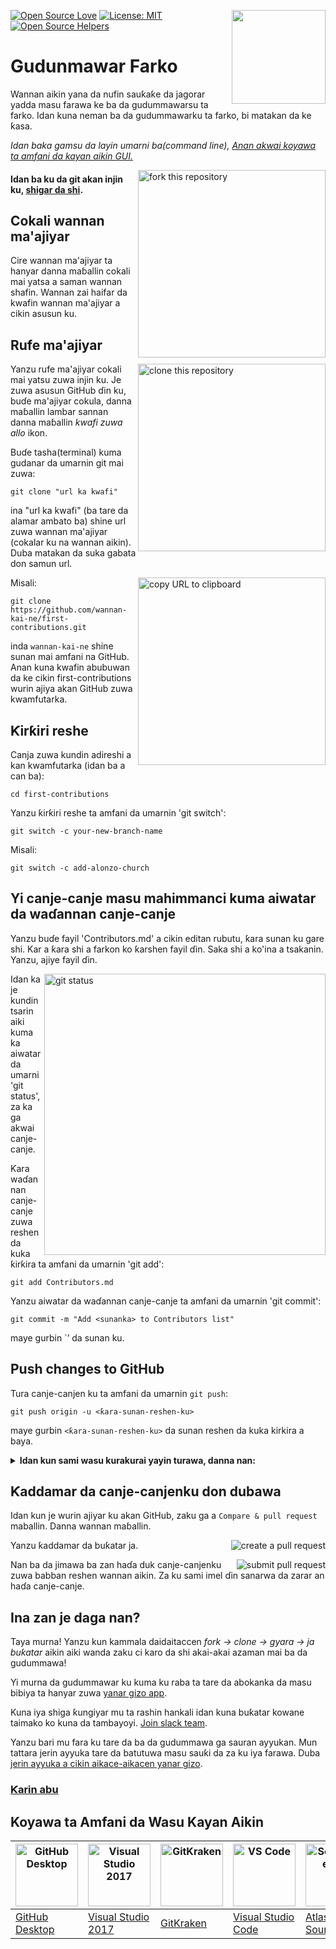 [![Open Source Love](https://firstcontributions.github.io/open-source-badges/badges/open-source-v1/open-source.svg)](https://github.com/firstcontributions/open-source-badges)
[<img align="right" width="150" src="https://firstcontributions.github.io/assets/Readme/join-slack-team.png">](https://join.slack.com/t/firstcontributors/shared_invite/zt-vchl8cde-S0KstI_jyCcGEEj7rSTQiA)
[![License: MIT](https://img.shields.io/badge/License-MIT-green.svg)](https://opensource.org/licenses/MIT)
[![Open Source Helpers](https://www.codetriage.com/roshanjossey/first-contributions/badges/users.svg)](https://www.codetriage.com/roshanjossey/first-contributions)


# Gudunmawar Farko

Wannan aikin yana da nufin sauƙaƙe da jagorar yadda masu farawa ke ba da gudummawarsu ta farko. 
Idan kuna neman ba da gudummawarku ta farko, bi matakan da ke ƙasa.

_Idan baka gamsu da layin umarni ba(command line), [Anan akwai koyawa ta amfani da kayan aikin GUI.](#tutorials-using-other-tools)_

<img align="right" width="300" src="https://firstcontributions.github.io/assets/Readme/fork.png" alt="fork this repository" />

#### Idan ba ku da git akan injin ku, [shigar da shi](https://help.github.com/articles/set-up-git/).

## Cokali wannan ma'ajiyar

Cire wannan ma'ajiyar ta hanyar danna maɓallin cokali mai yatsa a saman wannan shafin.
Wannan zai haifar da kwafin wannan ma'ajiyar a cikin asusun ku.

## Rufe ma'ajiyar

<img align="right" width="300" src="https://firstcontributions.github.io/assets/Readme/clone.png" alt="clone this repository" />

Yanzu rufe ma'ajiyar cokali mai yatsu zuwa injin ku. Je zuwa asusun GitHub ɗin ku, buɗe ma'ajiyar cokula, danna maɓallin lambar sannan danna maɓallin _kwafi zuwa allo_ ikon.

Buɗe tasha(terminal) kuma gudanar da umarnin git mai zuwa:

```
git clone "url ka kwafi"
```

ina "url ka kwafi" (ba tare da alamar ambato ba) shine url zuwa wannan ma'ajiyar (cokalar ku na wannan aikin). Duba matakan da suka gabata don samun url.

<img align="right" width="300" src="https://firstcontributions.github.io/assets/Readme/copy-to-clipboard.png" alt="copy URL to clipboard" />

Misali:

```
git clone https://github.com/wannan-kai-ne/first-contributions.git
```

inda `wannan-kai-ne` shine sunan mai amfani na GitHub. Anan kuna kwafin abubuwan da ke cikin first-contributions wurin ajiya akan GitHub zuwa kwamfutarka.

## Ƙirƙiri reshe

Canja zuwa kundin adireshi a kan kwamfutarka (idan ba a can ba):

```
cd first-contributions
```

Yanzu ƙirƙiri reshe ta amfani da umarnin 'git switch':

```
git switch -c your-new-branch-name
```

Misali:

```
git switch -c add-alonzo-church
```

## Yi canje-canje masu mahimmanci kuma aiwatar da waɗannan canje-canje

Yanzu buɗe fayil 'Contributors.md' a cikin editan rubutu, ƙara sunan ku gare shi. Kar a ƙara shi a farkon ko ƙarshen fayil ɗin. Saka shi a ko'ina a tsakanin. Yanzu, ajiye fayil ɗin.

<img align="right" width="450" src="https://firstcontributions.github.io/assets/Readme/git-status.png" alt="git status" />

Idan ka je kundin tsarin aiki kuma ka aiwatar da umarni 'git status', za ka ga akwai canje-canje.

Ƙara waɗannan canje-canje zuwa reshen da kuka ƙirƙira ta amfani da umarnin 'git add':

```
git add Contributors.md
```

Yanzu aiwatar da waɗannan canje-canje ta amfani da umarnin 'git commit':

```
git commit -m "Add <sunanka> to Contributors list"
```

maye gurbin `<sunanka>’ da sunan ku.
## Push changes to GitHub

Tura canje-canjen ku ta amfani da umarnin `git push`:

```
git push origin -u <ƙara-sunan-reshen-ku>
```

maye gurbin `<ƙara-sunan-reshen-ku>` da sunan reshen da kuka kirkira a baya.

<details>
<summary> <strong>Idan kun sami wasu kurakurai yayin turawa, danna nan:</strong> </summary>

* ### Authentication Error
     <pre>nesa: An cire goyan bayan tantance kalmar sirri a ranar 13 ga Agusta, 2021. Da fatan za a yi amfani da alamar samun damar sirri maimakon.
  remote: Da fatan za a gani https://github.blog/2020-12-15-token-authentication-requirements-for-git-operations/ don ƙarin bayani.
  fatal: Authentication failed for 'https://github.com/<your-username>/first-contributions.git/'</pre>  
   Go to [GitHub's tutorial](https://docs.github.com/en/authentication/connecting-to-github-with-ssh/adding-a-new-ssh-key-to-your-github-account) akan samarwa da daidaita maɓallin SSH zuwa asusun ku.

</details>

## Ƙaddamar da canje-canjenku don dubawa

Idan kun je wurin ajiyar ku akan GitHub, zaku ga a `Compare & pull request` maballin. Danna wannan maɓallin.

<img style="float: right;" src="https://firstcontributions.github.io/assets/Readme/compare-and-pull.png" alt="create a pull request" />

Yanzu ƙaddamar da buƙatar ja.

<img style="float: right;" src="https://firstcontributions.github.io/assets/Readme/submit-pull-request.png" alt="submit pull request" />

Nan ba da jimawa ba zan haɗa duk canje-canjenku zuwa babban reshen wannan aikin. Za ku sami imel ɗin sanarwa da zarar an haɗa canje-canje.

## Ina zan je daga nan?

Taya murna! Yanzu kun kammala daidaitaccen _fork -> clone -> gyara -> ja buƙatar_ aikin aiki wanda zaku ci karo da shi akai-akai azaman mai ba da gudummawa!

Yi murna da gudummawar ku kuma ku raba ta tare da abokanka da masu bibiya ta hanyar zuwa [yanar gizo app](https://firstcontributions.github.io/#social-share).

Kuna iya shiga ƙungiyar mu ta rashin hankali idan kuna buƙatar kowane taimako ko kuna da tambayoyi. [Join slack team](https://join.slack.com/t/firstcontributors/shared_invite/zt-vchl8cde-S0KstI_jyCcGEEj7rSTQiA).

Yanzu bari mu fara ku tare da ba da gudummawa ga sauran ayyukan. Mun tattara jerin ayyuka tare da batutuwa masu sauƙi da za ku iya farawa. Duba [jerin ayyuka a cikin aikace-aikacen yanar gizo](https://firstcontributions.github.io/#project-list).

### [Ƙarin abu](additional-material/git_workflow_scenarios/additional-material.md)

## Koyawa ta Amfani da Wasu Kayan Aikin

| <a href="gui-tool-tutorials/github-desktop-tutorial.md"><img alt="GitHub Desktop" src="https://desktop.github.com/images/desktop-icon.svg" width="100"></a> | <a href="gui-tool-tutorials/github-windows-vs2017-tutorial.md"><img alt="Visual Studio 2017" src="https://upload.wikimedia.org/wikipedia/commons/c/cd/Visual_Studio_2017_Logo.svg" width="100"></a> | <a href="gui-tool-tutorials/gitkraken-tutorial.md"><img alt="GitKraken" src="https://firstcontributions.github.io/assets/gui-tool-tutorials/gitkraken-tutorial/gk-icon.png" width="100"></a> | <a href="gui-tool-tutorials/github-windows-vs-code-tutorial.md"><img alt="VS Code" src="https://upload.wikimedia.org/wikipedia/commons/2/2d/Visual_Studio_Code_1.18_icon.svg" width=100></a> | <a href="gui-tool-tutorials/sourcetree-macos-tutorial.md"><img alt="Sourcetree App" src="https://wac-cdn.atlassian.com/dam/jcr:81b15cde-be2e-4f4a-8af7-9436f4a1b431/Sourcetree-icon-blue.svg" width=100></a> | <a href="gui-tool-tutorials/github-windows-intellij-tutorial.md"><img alt="IntelliJ IDEA" src="https://upload.wikimedia.org/wikipedia/commons/thumb/9/9c/IntelliJ_IDEA_Icon.svg/512px-IntelliJ_IDEA_Icon.svg.png" width=100></a> |
| ----------------------------------------------------------------------------------------------------------------------------------------------------------- | --------------------------------------------------------------------------------------------------------------------------------------------------------------------------------------------------- | -------------------------------------------------------------------------------------------------------------------------------------------------------------------------------------------- | -------------------------------------------------------------------------------------------------------------------------------------------------------------------------------------------- | ------------------------------------------------------------------------------------------------------------------------------------------------------------------------------------------------------------ | -------------------------------------------------------------------------------------------------------------------------------------------------------------------------------------------------------------------------------- |
| [GitHub Desktop](gui-tool-tutorials/github-desktop-tutorial.md)                                                                                             | [Visual Studio 2017](gui-tool-tutorials/github-windows-vs2017-tutorial.md)                                                                                                                          | [GitKraken](gui-tool-tutorials/gitkraken-tutorial.md)                                                                                                                                        | [Visual Studio Code](gui-tool-tutorials/github-windows-vs-code-tutorial.md)                                                                                                                  | [Atlassian Sourcetree](gui-tool-tutorials/sourcetree-macos-tutorial.md)                                                                                                                                      | [IntelliJ IDEA](gui-tool-tutorials/github-windows-intellij-tutorial.md)                                                                                                                                                          |
